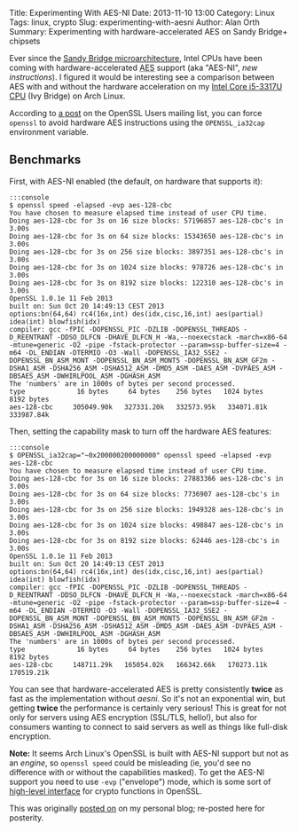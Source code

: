 Title: Experimenting With AES-NI
Date: 2013-11-10 13:00
Category: Linux
Tags: linux, crypto
Slug: experimenting-with-aesni
Author: Alan Orth
Summary: Experimenting with hardware-accelerated AES on Sandy Bridge+ chipsets

Ever since the [Sandy Bridge microarchitecture](https://en.wikipedia.org/wiki/Sandy_Bridge), Intel CPUs have been coming with hardware-accelerated <abbr title="Advanced Encryption Standard">AES</abbr> support (aka "AES-NI", *new instructions*).  I figured it would be interesting see a comparison between AES with and without the hardware acceleration on my [Intel Core i5-3317U CPU](http://ark.intel.com/products/65707) (Ivy Bridge) on Arch Linux.

According to [a post](http://openssl.6102.n7.nabble.com/having-a-lot-of-troubles-trying-to-get-AES-NI-working-td44285.html) on the OpenSSL Users mailing list, you can force `openssl` to avoid hardware AES instructions using the `OPENSSL_ia32cap` environment variable.

## Benchmarks
First, with AES-NI enabled (the default, on hardware that supports it):

    :::console
    $ openssl speed -elapsed -evp aes-128-cbc
    You have chosen to measure elapsed time instead of user CPU time.
    Doing aes-128-cbc for 3s on 16 size blocks: 57196857 aes-128-cbc's in 3.00s
    Doing aes-128-cbc for 3s on 64 size blocks: 15343650 aes-128-cbc's in 3.00s
    Doing aes-128-cbc for 3s on 256 size blocks: 3897351 aes-128-cbc's in 3.00s
    Doing aes-128-cbc for 3s on 1024 size blocks: 978726 aes-128-cbc's in 3.00s
    Doing aes-128-cbc for 3s on 8192 size blocks: 122310 aes-128-cbc's in 3.00s
    OpenSSL 1.0.1e 11 Feb 2013
    built on: Sun Oct 20 14:49:13 CEST 2013
    options:bn(64,64) rc4(16x,int) des(idx,cisc,16,int) aes(partial) idea(int) blowfish(idx) 
    compiler: gcc -fPIC -DOPENSSL_PIC -DZLIB -DOPENSSL_THREADS -D_REENTRANT -DDSO_DLFCN -DHAVE_DLFCN_H -Wa,--noexecstack -march=x86-64 -mtune=generic -O2 -pipe -fstack-protector --param=ssp-buffer-size=4 -m64 -DL_ENDIAN -DTERMIO -O3 -Wall -DOPENSSL_IA32_SSE2 -DOPENSSL_BN_ASM_MONT -DOPENSSL_BN_ASM_MONT5 -DOPENSSL_BN_ASM_GF2m -DSHA1_ASM -DSHA256_ASM -DSHA512_ASM -DMD5_ASM -DAES_ASM -DVPAES_ASM -DBSAES_ASM -DWHIRLPOOL_ASM -DGHASH_ASM
    The 'numbers' are in 1000s of bytes per second processed.
    type             16 bytes     64 bytes    256 bytes   1024 bytes   8192 bytes
    aes-128-cbc     305049.90k   327331.20k   332573.95k   334071.81k   333987.84k

Then, setting the capability mask to turn off the hardware AES features:

    :::console
    $ OPENSSL_ia32cap="~0x200000200000000" openssl speed -elapsed -evp aes-128-cbc
    You have chosen to measure elapsed time instead of user CPU time.
    Doing aes-128-cbc for 3s on 16 size blocks: 27883366 aes-128-cbc's in 3.00s
    Doing aes-128-cbc for 3s on 64 size blocks: 7736907 aes-128-cbc's in 3.00s
    Doing aes-128-cbc for 3s on 256 size blocks: 1949328 aes-128-cbc's in 3.00s
    Doing aes-128-cbc for 3s on 1024 size blocks: 498847 aes-128-cbc's in 3.00s
    Doing aes-128-cbc for 3s on 8192 size blocks: 62446 aes-128-cbc's in 3.00s
    OpenSSL 1.0.1e 11 Feb 2013
    built on: Sun Oct 20 14:49:13 CEST 2013
    options:bn(64,64) rc4(16x,int) des(idx,cisc,16,int) aes(partial) idea(int) blowfish(idx) 
    compiler: gcc -fPIC -DOPENSSL_PIC -DZLIB -DOPENSSL_THREADS -D_REENTRANT -DDSO_DLFCN -DHAVE_DLFCN_H -Wa,--noexecstack -march=x86-64 -mtune=generic -O2 -pipe -fstack-protector --param=ssp-buffer-size=4 -m64 -DL_ENDIAN -DTERMIO -O3 -Wall -DOPENSSL_IA32_SSE2 -DOPENSSL_BN_ASM_MONT -DOPENSSL_BN_ASM_MONT5 -DOPENSSL_BN_ASM_GF2m -DSHA1_ASM -DSHA256_ASM -DSHA512_ASM -DMD5_ASM -DAES_ASM -DVPAES_ASM -DBSAES_ASM -DWHIRLPOOL_ASM -DGHASH_ASM
    The 'numbers' are in 1000s of bytes per second processed.
    type             16 bytes     64 bytes    256 bytes   1024 bytes   8192 bytes
    aes-128-cbc     148711.29k   165054.02k   166342.66k   170273.11k   170519.21k

You can see that hardware-accelerated AES is pretty consistently **twice** as fast as the implementation without *aesni*.  So it's not an exponential win, but getting **twice** the performance is certainly very serious!  This is great for not only for servers using AES encryption (SSL/TLS, hello!), but also for consumers wanting to connect to said servers as well as things like full-disk encryption.

**Note:** It seems Arch Linux's OpenSSL is built with AES-NI support but not as an *engine*, so `openssl speed` could be misleading (ie, you'd see no difference with or without the capabilities masked).  To get the AES-NI support you need to use `-evp` ("envelope") mode, which is some sort of [high-level interface](http://wiki.openssl.org/index.php/EVP) for crypto functions in OpenSSL.

This was originally [posted on](https://mjanja.ch/2013/11/disabling-aes-ni-on-linux-openssl/) on my personal blog; re-posted here for posterity.
